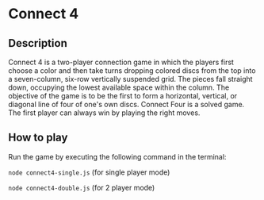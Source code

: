 # Connect 4

## Description

Connect 4 is a two-player connection game in which the players first choose a color and then take turns dropping colored discs from the top into a seven-column, six-row vertically suspended grid. The pieces fall straight down, occupying the lowest available space within the column. The objective of the game is to be the first to form a horizontal, vertical, or diagonal line of four of one's own discs. Connect Four is a solved game. The first player can always win by playing the right moves.

## How to play

Run the game by executing the following command in the terminal:

```node connect4-single.js``` (for single player mode)

```node connect4-double.js``` (for 2 player mode)

